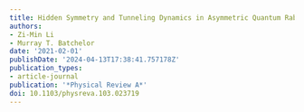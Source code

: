 ```yaml
---
title: Hidden Symmetry and Tunneling Dynamics in Asymmetric Quantum Rabi Models
authors:
- Zi-Min Li
- Murray T. Batchelor
date: '2021-02-01'
publishDate: '2024-04-13T17:38:41.757178Z'
publication_types:
- article-journal
publication: '*Physical Review A*'
doi: 10.1103/physreva.103.023719
---
```

